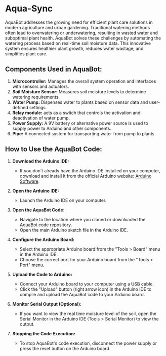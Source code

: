 # Aqua-Sync
AquaBot addresses the growing need for efficient plant care solutions in modern agriculture and urban gardening. Traditional watering methods often lead to overwatering or underwatering, resulting in wasted water and suboptimal plant health. AquaBot solves these challenges by automating the watering process based on real-time soil moisture data. This innovative system ensures healthier plant growth, reduces water wastage, and simplifies plant care. 

## Components Used in AquaBot:

1. **Microcontroller:** Manages the overall system operation and interfaces with sensors and actuators.
2. **Soil Moisture Sensor:** Measures soil moisture levels to determine watering requirements.
3. **Water Pump:** Dispenses water to plants based on sensor data and user-defined settings.
4. **Relay module:**  acts as a switch that controls the  activation and deactivation of water pump.
5. **Power Supply:** A 9V battery or alternative power source is used to supply power to Arduino and other components.
6. **Pipe:** A connected system for transporting water from pump to plants.

## How to Use the AquaBot Code:

1. **Download the Arduino IDE:**
   - If you don't already have the Arduino IDE installed on your computer, download and install it from the official Arduino website: [Arduino Software](https://www.arduino.cc/en/software).

2. **Open the Arduino IDE:**
   - Launch the Arduino IDE on your computer.

3. **Open the AquaBot Code:**
   - Navigate to the location where you cloned or downloaded the AquaBot code repository.
   - Open the main Arduino sketch file  in the Arduino IDE.

4. **Configure the Arduino Board:**
   - Select the appropriate Arduino board from the "Tools > Board" menu in the Arduino IDE.
   - Choose the correct port for your Arduino board from the "Tools > Port" menu.

5. **Upload the Code to Arduino:**
   - Connect your Arduino board to your computer using a USB cable.
   - Click the "Upload" button (right arrow icon) in the Arduino IDE to compile and upload the AquaBot code to your Arduino board.

6. **Monitor Serial Output (Optional):**
   - If you want to view the real time moisture level of the soil, open the Serial Monitor in the Arduino IDE (Tools > Serial Monitor) to view the output.

7. **Stopping the Code Execution:**
   - To stop AquaBot's code execution, disconnect the power supply or press the reset button on the Arduino board.








